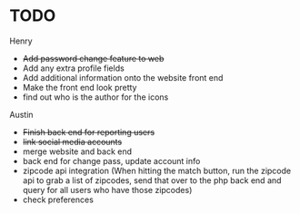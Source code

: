 # TODO

Henry 
- <strike>Add password change feature to web</strike>
- Add any extra profile fields
- Add additional information onto the website front end
- Make the front end look pretty
- find out who is the author for the icons

Austin
- <strike>Finish back end for reporting users</strike>
- <strike>link social media accounts</strike>
- merge website and back end
- back end for change pass, update account info
- zipcode api integration (When hitting the match button, run the zipcode api to grab a list of zipcodes, send that over to the php back end and query for all users who have those zipcodes)
- check preferences
